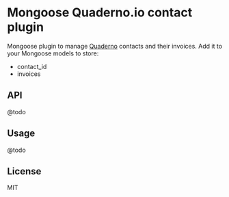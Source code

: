# Mongoose Quaderno.io contact plugin
Mongoose plugin to manage [Quaderno](https://quaderno.io/) contacts and their invoices. Add it to your Mongoose models to store:

- contact_id
- invoices

## API
@todo

## Usage
@todo

## License
MIT

